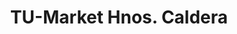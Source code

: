 ---
title: "TU-Market Hnos. Caldera"
url: /ciudad-guayana-puerto-ordaz/tu-market-hnos-caldera/
shop: Lebensmittel
---